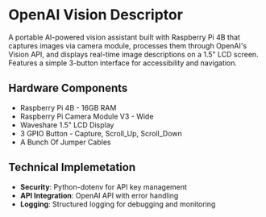 # OpenAI Vision Descriptor
A portable AI-powered vision assistant built with Raspberry Pi 4B that captures images via camera module, processes them through OpenAI's Vision API, and displays real-time image descriptions on a 1.5" LCD screen. Features a simple 3-button interface for accessibility and navigation.

## Hardware Components
- Raspberry Pi 4B - 16GB RAM
- Raspberry Pi Camera Module V3 - Wide
- Waveshare 1.5" LCD Display
- 3 GPIO Button - Capture, Scroll_Up, Scroll_Down
- A Bunch Of Jumper Cables

## Technical Implemetation
- **Security**: Python-dotenv for API key management
- **API Integration**: OpenAI API with error handling
- **Logging**: Structured logging for debugging and monitoring
